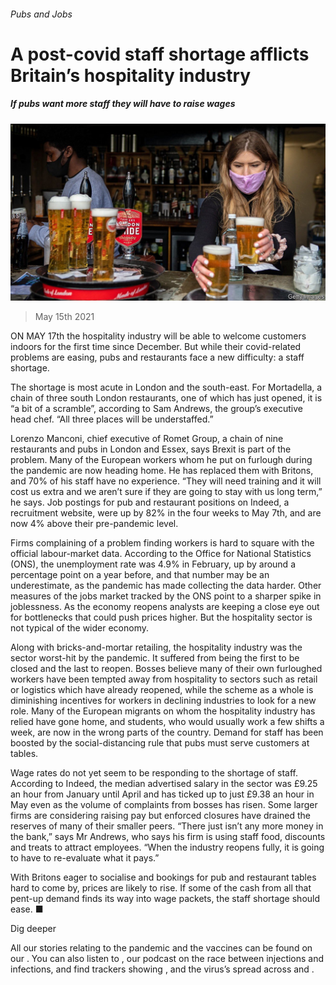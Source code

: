 ###### Pubs and Jobs

# A post-covid staff shortage afflicts Britain’s hospitality industry 

##### If pubs want more staff they will have to raise wages 

![image](images/20210515_brp503.jpg) 

> May 15th 2021 

ON MAY 17th the hospitality industry will be able to welcome customers indoors for the first time since December. But while their covid-related problems are easing, pubs and restaurants face a new difficulty: a staff shortage.

The shortage is most acute in London and the south-east. For Mortadella, a chain of three south London restaurants, one of which has just opened, it is “a bit of a scramble”, according to Sam Andrews, the group’s executive head chef. “All three places will be understaffed.”


Lorenzo Manconi, chief executive of Romet Group, a chain of nine restaurants and pubs in London and Essex, says Brexit is part of the problem. Many of the European workers whom he put on furlough during the pandemic are now heading home. He has replaced them with Britons, and 70% of his staff have no experience. “They will need training and it will cost us extra and we aren’t sure if they are going to stay with us long term,” he says. Job postings for pub and restaurant positions on Indeed, a recruitment website, were up by 82% in the four weeks to May 7th, and are now 4% above their pre-pandemic level.

Firms complaining of a problem finding workers is hard to square with the official labour-market data. According to the Office for National Statistics (ONS), the unemployment rate was 4.9% in February, up by around a percentage point on a year before, and that number may be an underestimate, as the pandemic has made collecting the data harder. Other measures of the jobs market tracked by the ONS point to a sharper spike in joblessness. As the economy reopens analysts are keeping a close eye out for bottlenecks that could push prices higher. But the hospitality sector is not typical of the wider economy.

Along with bricks-and-mortar retailing, the hospitality industry was the sector worst-hit by the pandemic. It suffered from being the first to be closed and the last to reopen. Bosses believe many of their own furloughed workers have been tempted away from hospitality to sectors such as retail or logistics which have already reopened, while the scheme as a whole is diminishing incentives for workers in declining industries to look for a new role. Many of the European migrants on whom the hospitality industry has relied have gone home, and students, who would usually work a few shifts a week, are now in the wrong parts of the country. Demand for staff has been boosted by the social-distancing rule that pubs must serve customers at tables.

Wage rates do not yet seem to be responding to the shortage of staff. According to Indeed, the median advertised salary in the sector was £9.25 an hour from January until April and has ticked up to just £9.38 an hour in May even as the volume of complaints from bosses has risen. Some larger firms are considering raising pay but enforced closures have drained the reserves of many of their smaller peers. “There just isn’t any more money in the bank,” says Mr Andrews, who says his firm is using staff food, discounts and treats to attract employees. “When the industry reopens fully, it is going to have to re-evaluate what it pays.”

With Britons eager to socialise and bookings for pub and restaurant tables hard to come by, prices are likely to rise. If some of the cash from all that pent-up demand finds its way into wage packets, the staff shortage should ease. ■

Dig deeper

All our stories relating to the pandemic and the vaccines can be found on our . You can also listen to , our podcast on the race between injections and infections, and find trackers showing ,  and the virus’s spread across  and .

